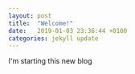 ```yaml
---
layout: post
title:  "Welcome!"
date:   2019-01-03 23:36:44 +0100
categories: jekyll update
---
```

I'm starting this new blog
